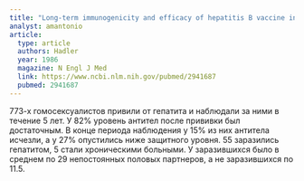 ```yaml
---
title: "Long-term immunogenicity and efficacy of hepatitis B vaccine in homosexual men"
analyst: amantonio
article:
  type: article
  authors: Hadler
  year: 1986
  magazine: N Engl J Med
  link: https://www.ncbi.nlm.nih.gov/pubmed/2941687
  pubmed: 2941687
---
```


773-х гомосексуалистов привили от гепатита и наблюдали за ними в течение 5 лет.
У 82% уровень антител после прививки был достаточным. В конце периода наблюдения у 15% из них антитела исчезли, а у 27% опустились ниже защитного уровня.
55 заразились гепатитом, 5 стали хроническими больными. У заразившихся было в среднем по 29 непостоянных половых партнеров, а не заразившихся по 11.5.
